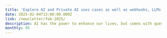 ```yaml
---
title: 'Explore AI and Private AI uses cases as well as webhooks, LLMs, and HPC debuggers'
date: 2025-02-04T13:00:00.000Z
link: /newsletter/feb-2025/
description: AI has the power to enhance our lives, but comes with questions and concerns. In this edition, we look at how AI-infused full-stack observability can address issues in advance and how Private AI can alleviate concerns around data security and control. These, plus articles on LLMs, HPC debuggers, and Chapel, will provide you with a lot of good reading material this month.
monthly: 95
---
```

